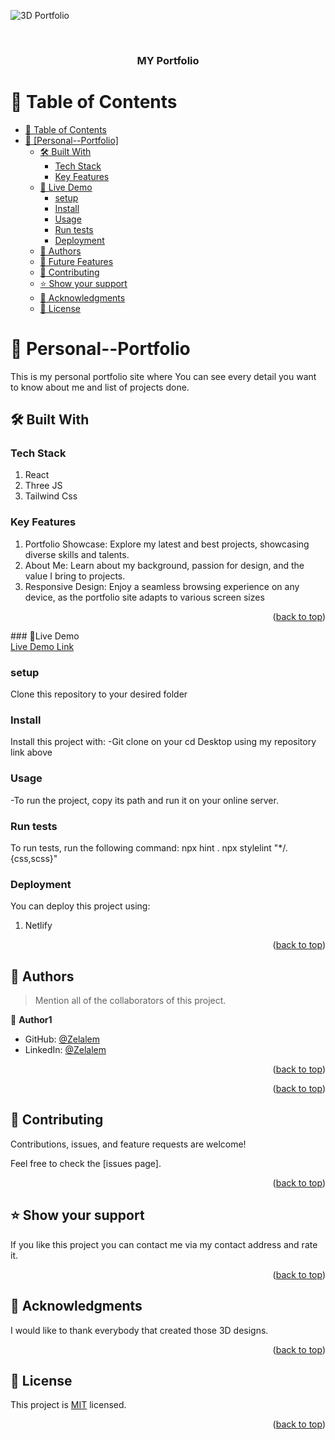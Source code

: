![3D Portfolio](https://github.com/Zel-hub7/MyPortfolio/blob/main/IMG/port.png?raw=true)


<a name="readme-top"></a>

<div align = "center">
 
 
  <br/>

  <h3><b>MY Portfolio</b></h3>

</div>


# 📗 Table of Contents

- [📗 Table of Contents](#-table-of-contents)
- [📖 \[Personal--Portfolio\] ](#-personal--portfolio-)
  - [🛠 Built With ](#-built-with-)
    - [Tech Stack ](#tech-stack-)
    - [Key Features ](#key-features-)
  - [🚀 Live Demo](#-live-demo)
    - [setup](#setup)
    - [Install](#install)
    - [Usage](#usage)
    - [Run tests](#run-tests)
    - [Deployment](#deployment)
  - [👥 Authors ](#-authors-)
  - [🔭 Future Features ](#-future-features-)
  - [🤝 Contributing ](#-contributing-)
  - [⭐️ Show your support ](#️-show-your-support-)
  - [🙏 Acknowledgments ](#-acknowledgments-)
  - [📝 License ](#-license-)



# 📖 Personal--Portfolio <a name="about-project"></a>

This is my personal portfolio site where You can see every detail you want to know about me and list of projects done.


## 🛠 Built With <a name="built-with"></a>

### Tech Stack <a name="tech-stack"></a>
1. React
2. Three JS
3. Tailwind Css
### Key Features <a name="key-features"></a>
1. Portfolio Showcase: Explore my latest and best projects, showcasing diverse skills and talents.
2. About Me: Learn about my background, passion for design, and the value I bring to projects.
3. Responsive Design: Enjoy a seamless browsing experience on any device, as the portfolio site adapts to various screen sizes

<p align="right">(<a href="#readme-top">back to top</a>)</p>
### 🚀Live Demo
<br />
<a href ="https://zelalem-portfolio.netlify.app/">Live Demo Link</a>

### setup
<p>Clone this repository to your desired folder</p>
<a href ="https://github.com/Zel-hub7/Personal--Portfolio.git"></a>

### Install

Install this project with: -Git clone on your cd Desktop using my repository link above

### Usage

-To run the project, copy its path and run it on your online server.

### Run tests
To run tests, run the following command:
npx hint .
npx stylelint "*/.{css,scss}"



### Deployment

You can deploy this project using:

1. Netlify



<p align="right">(<a href="#readme-top">back to top</a>)</p>


## 👥 Authors <a name="authors"></a>

> Mention all of the collaborators of this project.

👤 **Author1**

- GitHub: [@Zelalem](https://github.com/Zel-hub7)
- LinkedIn: [@Zelalem](https://linkedin.com/in/linkedinhandle)


<p align="right">(<a href="#readme-top">back to top</a>)</p>

</a>

<p align="right">(<a href="#readme-top">back to top</a>)</p>



## 🤝 Contributing <a name="contributing"></a>

Contributions, issues, and feature requests are welcome!

Feel free to check the [issues page].

<p align="right">(<a href="#readme-top">back to top</a>)</p>



## ⭐️ Show your support <a name="support"></a>

If you like this project you can contact me via my contact address and rate it.

<p align="right">(<a href="#readme-top">back to top</a>)</p>


## 🙏 Acknowledgments <a name="acknowledgements"></a>
I would like to thank everybody that created those 3D designs.

<p align="right">(<a href="#readme-top">back to top</a>)</p>


## 📝 License <a name="license"></a>

This project is [<a href = "MIT.md">MIT</a>](./LICENSE) licensed.



<p align="right">(<a href="#readme-top">back to top</a>)</p>
